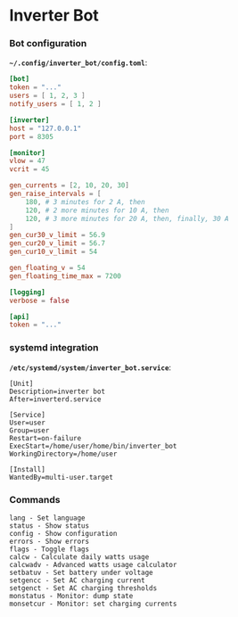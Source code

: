 # Inverter Bot

### Bot configuration

**`~/.config/inverter_bot/config.toml`**:

```toml
[bot]
token = "..."
users = [ 1, 2, 3 ]
notify_users = [ 1, 2 ]

[inverter]
host = "127.0.0.1"
port = 8305

[monitor]
vlow = 47
vcrit = 45

gen_currents = [2, 10, 20, 30]
gen_raise_intervals = [
    180, # 3 minutes for 2 A, then
    120, # 2 more minutes for 10 A, then
    120, # 3 more minutes for 20 A, then, finally, 30 A 
]
gen_cur30_v_limit = 56.9
gen_cur20_v_limit = 56.7
gen_cur10_v_limit = 54

gen_floating_v = 54
gen_floating_time_max = 7200

[logging]
verbose = false

[api]
token = "..."
```

### systemd integration

**`/etc/systemd/system/inverter_bot.service`**:

```systemd
[Unit]
Description=inverter bot
After=inverterd.service

[Service]
User=user
Group=user
Restart=on-failure
ExecStart=/home/user/home/bin/inverter_bot
WorkingDirectory=/home/user

[Install]
WantedBy=multi-user.target
```


### Commands
```
lang - Set language
status - Show status
config - Show configuration
errors - Show errors
flags - Toggle flags
calcw - Calculate daily watts usage 
calcwadv - Advanced watts usage calculator
setbatuv - Set battery under voltage
setgencc - Set AC charging current
setgenct - Set AC charging thresholds
monstatus - Monitor: dump state
monsetcur - Monitor: set charging currents
```
